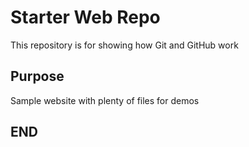 # Starter Web Repo

This repository is for showing how Git and GitHub work

## Purpose

Sample website with plenty of files for demos

## END